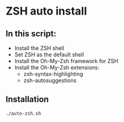 # ZSH auto install

## In this script:
- Install the ZSH shell
- Set ZSH as the default shell
- Install the Oh-My-Zsh framework for ZSH
- Install the Oh-My-Zsh extensions:
    - zsh-syntax-highlighting
    - zsh-autosuggestions

## Installation
```bash
./auto-zsh.sh
```